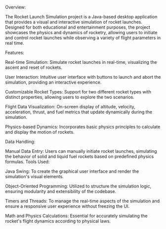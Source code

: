 Overview:

The Rocket Launch Simulation project is a Java-based desktop application that provides a visual and interactive simulation of rocket launches. Designed for both educational and entertainment purposes, the project showcases the physics and dynamics of rocketry, allowing users to initiate and control rocket launches while observing a variety of flight parameters in real time.

Features:

Real-time Simulation: Simulate rocket launches in real-time, visualizing the ascent and reset of rockets.

User Interaction: Intuitive user interface with buttons to launch and abort the simulation, providing an interactive experience.

Customizable Rocket Types: Support for two different rocket types with distinct properties, allowing users to explore the two scenarios.

Flight Data Visualization: On-screen display of altitude, velocity, acceleration, thrust, and fuel metrics that update dynamically during the simulation.

Physics-based Dynamics: Incorporates basic physics principles to calculate and display the motion of rockets.

Data Handling:

Manual Data Entry: Users can manually initiate rocket launches, simulating the behavior of solid and liquid fuel rockets based on predefined physics formulas.
Tools Used:

Java Swing: To create the graphical user interface and render the simulation's visual elements.

Object-Oriented Programming: Utilized to structure the simulation logic, ensuring modularity and extensibility of the codebase.

Timers and Threads: To manage the real-time aspects of the simulation and ensure a responsive user experience without freezing the UI.

Math and Physics Calculations: Essential for accurately simulating the rocket's flight dynamics according to physical laws.
